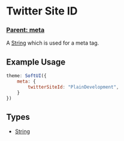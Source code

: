 # Twitter Site ID
### **[Parent: meta](/docs/meta/)**

A [String](https://developer.mozilla.org/en-US/docs/Web/JavaScript/Reference/Global_Objects/String) which is used for a meta tag.

## Example Usage
```js
theme: SoftUI({
    meta: {
        twitterSiteId: "PlainDevelopment",
    }
})
```

## Types
- [String](https://developer.mozilla.org/en-US/docs/Web/JavaScript/Reference/Global_Objects/Boolean)